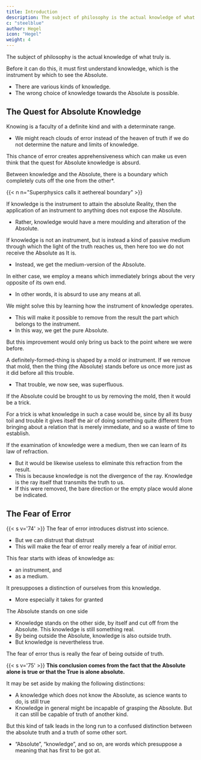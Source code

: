 ```yaml
---
title: Introduction
description: The subject of philosophy is the actual knowledge of what truly is.
c: "steelblue"
author: Hegel
icon: "Hegel"
weight: 4
---
```



<!-- **Preface**

An explanation, such as is customarily prefixed to a writing in a preface—about the purpose the author has set for himself in it, as well as about the occasions and the relation in which he believes it stands to other earlier or contemporary treatments of the same subject—seems not only superfluous but even inappropriate and counterproductive for a philosophical work due to the nature of the matter. For what might properly be said about philosophy in a preface—a historical account of the tendency and standpoint, the general content and results, a mix of assertions and assurances about the truth—cannot be considered as the manner in which philosophical truth should be presented. Because philosophy essentially operates in the element of universality, which encompasses the particular within itself, it gives rise more than other sciences to the appearance that the matter itself and even its complete essence are expressed in the purpose or the ultimate results, against which the execution seems to be the inessential. In contrast, in the general conception of, for example, what anatomy is, such as the knowledge of the parts of the body considered in their inanimate existence, it is clear that one does not yet possess the matter itself, the content of this science, but must also endeavor to know the particular.—Furthermore, in such an aggregate of knowledge, which does not rightfully deserve the name of science, a conversation about purpose and such generalities is not different from the historical and conceptless manner in which the content itself, these nerves, muscles, and so forth, is discussed. In philosophy, however, there would arise an inconsistency in that such a manner is employed, while at the same time being shown by philosophy itself to be incapable of grasping the truth.

Thus, through the determination of the relation that a philosophical work believes it has to other efforts on the same subject, an extraneous interest is introduced, and what is essential for the knowledge of the truth is obscured. As firm as the opinion is of the opposition between the true and the false, it also tends to expect either agreement or contradiction against an existing philosophical system, and in a statement about such a system to see only either one or the other. It does not comprehend the diversity of philosophical systems as much as the progressive development of truth, as it sees in the diversity only the contradiction. The bud disappears in the bursting forth of the blossom, and one could say that the former is refuted by the latter; similarly, the blossom is declared to be a false existence of the plant by the fruit, and the fruit takes the place of the blossom as its truth. These forms not only differ but also displace each other as mutually incompatible. However, their fluid nature simultaneously makes them moments of the organic unity in which they not only do not conflict, but one is as necessary as the other, and this equal necessity first constitutes the life of the whole. However, the opposition to a philosophical system tends not to understand itself in this way, nor does the apprehending consciousness generally know how to free it from its one-sidedness or to keep it free, and to recognize in the form of the conflicting and seemingly opposed elements the mutually necessary moments. -->



<!-- **Introduction**

It is a natural idea that before delving into the matter itself in philosophy, namely into the actual knowledge of what is truly existent, it is necessary to first come to an understanding about knowledge, which is viewed as the tool by which one takes hold of the absolute, or as the medium through which one glimpses it. The concern seems justified partly that there may be different kinds of knowledge, and among them one might be more suitable than another for achieving this ultimate goal, thereby making a false choice among them,—partly also that, since knowing is a faculty of a definite kind and scope, without a precise determination of its nature and limits, clouds of error might be grasped instead of the sky of truth. This concern must indeed transform itself into the conviction that the whole endeavor of acquiring what is inherent through knowledge to consciousness is, by its very concept, absurd, and that between knowing and the absolute there falls an insurmountable boundary. For if knowing is the tool to seize the absolute essence, it immediately appears that the application of a tool to a thing does not leave it as it is in itself, but rather modifies and transforms it. Or if knowing is not a tool of our activity, but somewhat a passive medium through which the light of truth reaches us, we likewise receive it not as it is in itself, but as it is through and in this medium. In both cases, we use a means that immediately produces the opposite of its purpose; or rather the absurdity is that we use a means at all. It seems, however, that this difficulty could be remedied by the knowledge of the workings of the tool, as this makes it possible to subtract the part that belongs to the tool from the result in the representation we get of the absolute, and thus retain the truth in its purity. But this improvement would, in fact, only bring us back to where we were before. If we remove from a shaped thing what the tool has done to it, the thing—here the absolute—is precisely as much as it was before this thus superfluous effort. If the absolute were only to be brought closer to us by the tool without altering it in any way, like a bird by the lime twig, it would likely mock this trick if it did not already exist for itself within us and want to be so; for in this case, knowing would be a trick, as it, through its various efforts, pretends to be doing something entirely different than just producing the immediate and thus effortless relationship. Or if the examination of knowing, which we imagine as a medium, teaches us the law of its refraction, it is equally useless to subtract this from the result; for it is not the breaking of the ray, but the ray itself, through which truth touches us, that is knowing, and subtracting this would only leave us with the pure direction or the empty place.

Meanwhile, if the concern about falling into error instills mistrust in the science which goes to work directly and actually knows without such scruples, it is not clear why there should not be, conversely, mistrust in this mistrust, and concern that this fear of error is already the error itself. In fact, it presupposes something, indeed several things, as truth and bases its concerns and conclusions on it, which itself must first be examined to see if it is true. It presupposes notions of knowing as a tool and medium, also an assumed distinction of ourselves from this knowing; especially, however, this, that the absolute stands on one side, and knowing on the other side, separate from the absolute, is nonetheless something real, or thereby, that knowing, which, being outside the absolute, is probably also outside the truth, is still supposed to be true; an assumption whereby what calls itself fear of error rather reveals itself as fear of the truth.

This conclusion results from the fact that the absolute alone is true, or the true alone is absolute. It can be rejected by the distinction that knowledge, which though not, as science wants, knows the absolute, yet is also true; and that knowing in general, if it is incapable of grasping the absolute, can still be capable of other truths. But we see gradually that such back-and-forth talk results in a vague distinction between an absolute truth and a different kind of truth, and the absolute, knowing, and so forth, are words that presuppose a meaning, which first must be attained. -->

The subject of philosophy is the actual knowledge of what truly is. 

Before it can do this, it must first understand knowledge, which is the instrument by which to see the Absolute. 
- There are various kinds of knowledge. 
- The wrong choice of knowledge towards the Absolute is possible. 
<!-- The apprehension seems legitimate, on the one hand that  -->


## The Quest for Absolute Knowledge

Knowing is a faculty of a definite kind and with a determinate range. 
- We might reach clouds of error instead of the heaven of truth if we do not determine the nature and limits of knowledge.

This chance of error creates apprehensiveness which can make us even think that the quest for Absolute knowledge is absurd. 

<!-- is sure to pass even into the conviction that the whole enterprise which sets out to secure for consciousness by means of knowledge what exists per se, is in its very nature absurd.  -->

Between knowledge and the Absolute, there is a boundary which completely cuts off the one from the other*.

{{< n n="Superphysics calls it aethereal boundary" >}}


If knowledge is the instrument to attain the absolute Reality, then the application of an instrument to anything does not expose the Absolute. 
- Rather, knowledge would have a mere moulding and alteration of the Absolute. 

If knowledge is not an instrument, but is instead a kind of passive medium through which the light of the truth reaches us, then here too we do not receive the Absolute as It is. 
- Instead, we get the medium-version of the Absolute.

In either case, we employ a means which immediately brings about the very opposite of its own end. 
- In other words, it is absurd to use any means at all. 

We might solve this by learning how the instrument of knowledge operates. 
- This will make it possible to remove from the result the part which belongs to the instrument.
- In this way, we get the pure Absolute.
<!-- truth in its purity.  -->

But this improvement would only bring us back to the point where we were before. 

A definitely-formed-thing is shaped by a mold or instrument. If we remove that mold, then the thing (the Absolute) stands before us once more just as it did before all this trouble. 
- That trouble, we now see, was superfluous. 

If the Absolute could be brought to us by removing the mold, then it would be a trick. 

 <!-- on the whole nearer to us by this agency, without any change being wrought in it, like a bird caught by a limestick, it would certainly scorn a trick of that sort, if it were not in its very nature, and did it not wish to be, beside us from the start.  -->

For a trick is what knowledge in such a case would be, since by all its busy toil and trouble it gives itself the air of doing something quite different from bringing about a relation that is merely immediate, and so a waste of time to establish. 

If the examination of knowledge were a medium, then we can learn of its law of refraction. 
- But it would be likewise useless to eliminate this refraction from the result. 
- This is because knowledge is not the divergence of the ray. Knowledge is the ray itself that transmits the truth to us.
- If this were removed, the bare direction or the empty place would alone be indicated.


## The Fear of Error

{{< s v='74' >}} The fear of error introduces distrust into science.
- But we can distrust that distrust 
- This will make the fear of error really merely a fear of *initial* error.   
<!-- , which without any scruples of that sort goes to work and actually does know, it is not easy to understand why, conversely, a distrust should not be placed in this very distrust, and why we should not take care lest the fear of error is not just the initial error. -->

This fear starts with ideas of knowledge as:
- an instrument, and
- as a medium.

It presupposes a distinction of ourselves from this knowledge. 
<!-- presupposes something, indeed a great deal, as truth, and supports its scruples and consequences on what should itself be examined beforehand to see whether it is truth. It  -->
- More especially it takes for granted 

The Absolute stands on one side
- Knowledge stands on the other side, by itself and cut off from the Absolute. This knowledge is still something real.
- By being outside the Absolute, knowledge is also outside truth.
- But knowledge is nevertheless true.

 <!-- — a position which, while calling itself  -->

 The fear of error thus is really the fear of being outside of truth.
 <!-- , makes itself known rather as fear of the truth. -->


{{< s v='75' >}}  **This conclusion comes from the fact that the Absolute alone is true or that the True is alone absolute.**

It may be set aside by making the following distinctions:
- A knowledge which does not know the Absolute, as science wants to do, is still true
- Knowledge in general might be incapable of grasping the Absolute. But it can still be capable of truth of another kind. 

But this kind of talk leads in the long run to a confused distinction between the absolute truth and a truth of some other sort.
- “Absolute”, “knowledge”, and so on, are words which presuppose a meaning that has first to be got at.


